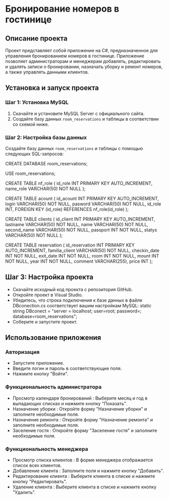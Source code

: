 # Бронирование номеров в гостинице

## Описание проекта
Проект представляет собой приложение на C#, предназначенное для управления бронированием номеров в гостинице. Приложение позволяет администраторам и менеджерам добавлять, редактировать и удалять записи о бронировании, назначать уборку и ремонт номеров, а также управлять данными клиентов.

## Установка и запуск проекта

### Шаг 1: Установка MySQL
1. Скачайте и установите MySQL Server с официального сайта.
2. Создайте базу данных `room_reservations` и таблицы в соответствии со схемой ниже.

### Шаг 2: Настройка базы данных
Создайте базу данных `room_reservations` и таблицы с помощью следующих SQL-запросов:

CREATE DATABASE room_reservations;

USE room_reservations;

CREATE TABLE nf_role (
    id_role INT PRIMARY KEY AUTO_INCREMENT,
    name_role VARCHAR(50) NOT NULL
);

CREATE TABLE acount (
    id_acount INT PRIMARY KEY AUTO_INCREMENT,
    login VARCHAR(50) NOT NULL,
    pasword VARCHAR(50) NOT NULL,
    id_role INT,
    FOREIGN KEY (id_role) REFERENCES nf_role(id_role)
);

CREATE TABLE clients (
    id_client INT PRIMARY KEY AUTO_INCREMENT,
    lastname VARCHAR(50) NOT NULL,
    name VARCHAR(50) NOT NULL,
    second_name VARCHAR(50) NOT NULL,
    passport INT NOT NULL,
    statys VARCHAR(50) NOT NULL
);

CREATE TABLE reservation (
    id_reservation INT PRIMARY KEY AUTO_INCREMENT,
    familia_client VARCHAR(50) NOT NULL,
    checkin_date INT NOT NULL,
    exit_date INT NOT NULL,
    room INT NOT NULL,
    mount INT NOT NULL,
    year INT NOT NULL,
    comment VARCHAR(255),
    price INT
);
## Шаг 3: Настройка проекта
- Скачайте исходный код проекта с репозитория GitHub.
- Откройте проект в Visual Studio.
- Убедитесь, что строка подключения к базе данных в файле DBconection.cs соответствует вашим настройкам MySQL:
static string DBconect = "server = localhost; user=root; password=; database=room_reservations";
- Соберите и запустите проект.
## Использование приложения
### Авторизация
- Запустите приложение.
- Введите логин и пароль в соответствующие поля.
- Нажмите кнопку "Войти".
### Функциональность администратора
- Просмотр календаря бронирований : Выберите месяц и год в выпадающих списках и нажмите кнопку "Показать".
- Назначение уборки : Откройте форму "Назначение уборки" и заполните необходимые поля.
- Назначение ремонта : Откройте форму "Назначение ремонта" и заполните необходимые поля.
- Заселение гостя : Откройте форму "Заселение гостя" и заполните необходимые поля.
### Функциональность менеджера
- Просмотр списка клиентов : В форме менеджера отображается список всех клиентов.
- Добавление клиента : Заполните поля и нажмите кнопку "Добавить".
- Редактирование клиента : Выберите клиента в списке и нажмите кнопку "Редактировать".
- Удаление клиента : Выберите клиента в списке и нажмите кнопку "Удалить".
